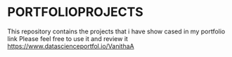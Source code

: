 # PORTFOLIOPROJECTS
This repository contains the projects that i have show cased in my portfolio link
Please feel free to use it and review it
https://www.datascienceportfol.io/VanithaA

